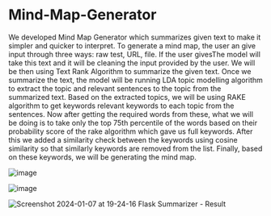 # Mind-Map-Generator

We developed Mind Map Generator which summarizes given text to make it simpler and quicker to interpret.
To generate a mind map, the user an give input through three ways: raw test, URL, file. If the user givesThe model will take this text and it will be cleaning the input provided by the user. We will be then using Text Rank Algorithm to summarize the given text. Once we summarize the text, the model will be running LDA topic modelling algorithm to extract the topic and relevant sentences to the topic from the summarized text. Based on the extracted topics, we will be using RAKE algorithm to get keywords relevant keywords to each topic from the sentences. Now after getting the required words from these, what we will be doing is to take only the top 75th percentile of the words based on their probability score of the rake algorithm which gave us full keywords. After this we added a similarity check between the keywords using cosine similarity so that similarly keywords are removed from the list. Finally, based on these keywords, we will be generating the mind map.

![image](https://github.com/NotManigandan/Mind-Map-Generator/assets/72668299/e488c875-1f28-4636-bc99-84adc65848f8)


![image](https://github.com/NotManigandan/Mind-Map-Generator/assets/72668299/5a7b9e3a-36d0-47fe-87a6-ef4bb45b09d5)


![Screenshot 2024-01-07 at 19-24-16 Flask Summarizer - Result](https://github.com/NotManigandan/Mind-Map-Generator/assets/72668299/6abf4401-23db-4022-8c88-beb6ea34af30)

